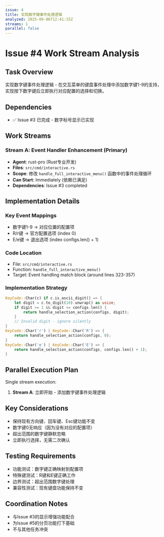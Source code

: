 ```yaml
---
issue: 4
title: 实现数字键事件处理逻辑
analyzed: 2025-09-06T12:41:15Z
streams: 1
parallel: false
---
```


# Issue #4 Work Stream Analysis

## Task Overview
实现数字键事件处理逻辑 - 在交互菜单的键盘事件处理中添加数字键1-9的支持，实现按下数字键后立即执行对应配置的选择和切换。

## Dependencies
- ✅ Issue #3 已完成 - 数字标号显示已实现

## Work Streams

### Stream A: Event Handler Enhancement (Primary)
- **Agent**: rust-pro (Rust专业开发)
- **Files**: `src/cmd/interactive.rs`
- **Scope**: 修改 `handle_full_interactive_menu()` 函数中的事件处理循环
- **Can Start**: Immediately (依赖已满足)
- **Dependencies**: Issue #3 completed

## Implementation Details

### Key Event Mappings
- 数字键1-9 → 对应位置的配置项
- R/r键 → 官方配置选项 (index 0)
- E/e键 → 退出选项 (index configs.len() + 1)

### Code Location
- File: `src/cmd/interactive.rs`
- Function: `handle_full_interactive_menu()` 
- Target: Event handling match block (around lines 323-357)

### Implementation Strategy
```rust
KeyCode::Char(c) if c.is_ascii_digit() => {
    let digit = c.to_digit(10).unwrap() as usize;
    if digit >= 1 && digit <= configs.len() {
        return handle_selection_action(configs, digit);
    }
    // Invalid digit - ignore silently
}
KeyCode::Char('r') | KeyCode::Char('R') => {
    return handle_selection_action(configs, 0);
}
KeyCode::Char('e') | KeyCode::Char('E') => {
    return handle_selection_action(configs, configs.len() + 1);
}
```

## Parallel Execution Plan
Single stream execution:
1. **Stream A**: 立即开始 - 添加数字键事件处理逻辑

## Key Considerations
- 保持现有方向键、回车键、Esc键功能不变
- 数字键0无响应（因为没有对应的配置项）
- 超出范围的数字键静默忽略
- 立即执行选择，无需二次确认

## Testing Requirements
- 功能测试：数字键正确映射到配置项
- 特殊键测试：R键和E键正确工作
- 边界测试：超出范围数字键处理
- 兼容性测试：现有键盘功能保持不变

## Coordination Notes
- 与Issue #3的显示增强功能配合
- 为Issue #5的分页功能打下基础
- 不与其他任务冲突
